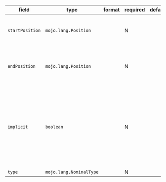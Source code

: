 | field | type | format | required | default | description |
|---|---|---|---|---|---|
| `startPosition` | `mojo.lang.Position` |  | N |  | position of first character belonging to the Expr |
| `endPosition` | `mojo.lang.Position` |  | N |  | position of first character immediately after the Expr |
| `implicit` | `boolean` |  | N |  | Whether the Decl represents something directly written in source orit was implicitly generated by the type-checker. |
| `type` | `mojo.lang.NominalType` |  | N |  |  |
